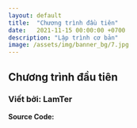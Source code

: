 ```yaml
---
layout: default
title:  "Chương trình đầu tiên"
date:   2021-11-15 00:00:00 +0700
description: "Lập trình cơ bản"
image: /assets/img/banner_bg/7.jpg
---
```


## Chương trình đầu tiên
### Viết bởi: LamTer



**Source Code:**
<script src="https://emgithub.com/embed.js?target=https%3A%2F%2Fgithub.com%2Flycheea%2Flycheea.github.io%2Fblob%2Fmain%2Fblogs%2F15112021%2Fhelloworld.cpp&style=tomorrow-night-bright&showCopy=on"></script>
